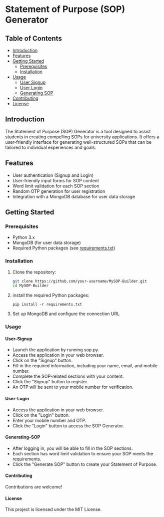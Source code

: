 # Statement of Purpose (SOP) Generator

## Table of Contents

- [Introduction](#introduction)
- [Features](#features)
- [Getting Started](#getting-started)
  - [Prerequisites](#prerequisites)
  - [Installation](#installation)
- [Usage](#usage)
  - [User Signup](#user-signup)
  - [User Login](#user-login)
  - [Generating SOP](#generating-sop)
- [Contributing](#contributing)
- [License](#license)

## Introduction

The Statement of Purpose (SOP) Generator is a tool designed to assist students in creating compelling SOPs for university applications. It offers a user-friendly interface for generating well-structured SOPs that can be tailored to individual experiences and goals.

## Features

- User authentication (Signup and Login)
- User-friendly input forms for SOP content
- Word limit validation for each SOP section
- Random OTP generation for user registration
- Integration with a MongoDB database for user data storage

## Getting Started

### Prerequisites

- Python 3.x
- MongoDB (for user data storage)
- Required Python packages (see [requirements.txt](requirements.txt))

### Installation

1. Clone the repository:
   ```bash
   git clone https://github.com/your-username/MySOP-Builder.git
   cd MySOP-Builder
   ```
2. install the required Python packages:
    ```
    pip install -r requirements.txt

    ```
3. Set up MongoDB and configure the connection URL

### Usage
#### User-Signup
- Launch the application by running sop.py.
- Access the application in your web browser.
- Click on the "Signup" button.
- Fill in the required information, including your name, email, and mobile number.
- Complete the SOP-related sections with your content.
- Click the "Signup" button to register.
- An OTP will be sent to your mobile number for verification.

#### User-Login
- Access the application in your web browser.
- Click on the "Login" button.
- Enter your mobile number and OTP.
- Click the "Login" button to access the SOP Generator.

#### Generating-SOP
- After logging in, you will be able to fill in the SOP sections.
- Each section has word limit validation to ensure your SOP meets the requirements.
- Click the "Generate SOP" button to create your Statement of Purpose.

#### Contributing
Contributions are welcome! 

#### License
This project is licensed under the MIT License.